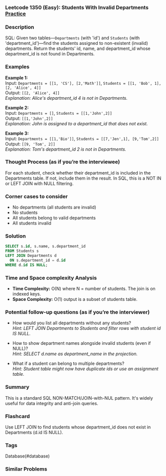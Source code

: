 ### Leetcode 1350 (Easy): Students With Invalid Departments [Practice](https://leetcode.com/problems/students-with-invalid-departments)

### Description  
SQL: Given two tables—`Departments` (with 'id') and `Students` (with 'department_id')—find the students assigned to non-existent (invalid) departments. 
Return the students' id, name, and department_id whose department_id is not found in Departments.

### Examples  

**Example 1:**  
Input: `Departments = [[1, 'CS'], [2,'Math']]`, `Students = [[1, 'Bob', 1], [2, 'Alice', 4]]`  
Output: `[[2, 'Alice', 4]]`  
*Explanation: Alice's department_id 4 is not in Departments.*

**Example 2:**  
Input: `Departments = []`, `Students = [[1,'John',2]]`  
Output: `[[1,'John',2]]`  
*Explanation: John is assigned to a department_id that does not exist.*

**Example 3:**  
Input: `Departments = [[1,'Bio']]`, `Students = [[7,'Jen',1], [9,'Tom',2]]`  
Output: `[[9, 'Tom', 2]]`  
*Explanation: Tom's department_id 2 is not in Departments.*

### Thought Process (as if you’re the interviewee)  
For each student, check whether their department_id is included in the Departments table. If not, include them in the result. In SQL, this is a NOT IN or LEFT JOIN with NULL filtering.

### Corner cases to consider  
- No departments (all students are invalid)
- No students
- All students belong to valid departments
- All students invalid

### Solution

```sql
SELECT s.id, s.name, s.department_id
FROM Students s
LEFT JOIN Departments d
  ON s.department_id = d.id
WHERE d.id IS NULL;
```

### Time and Space complexity Analysis  
- **Time Complexity:** O(N) where N = number of students. The join is on indexed keys.
- **Space Complexity:** O(1) output is a subset of students table.

### Potential follow-up questions (as if you’re the interviewer)  

- How would you list all departments without any students?    
  *Hint: LEFT JOIN Departments to Students and filter rows with student id IS NULL.*

- How to show department names alongside invalid students (even if NULL)?   
  *Hint: SELECT d.name as department_name in the projection.*

- What if a student can belong to multiple departments?   
  *Hint: Student table might now have duplicate ids or use an assignment table.*

### Summary
This is a standard SQL NON-MATCH/JOIN-with-NUL pattern. It's widely useful for data integrity and anti-join queries.


### Flashcard
Use LEFT JOIN to find students whose department_id does not exist in Departments (d.id IS NULL).

### Tags
Database(#database)

### Similar Problems
